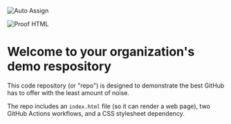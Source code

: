 ![Auto Assign](https://github.com/Apifox-Test-Group/demo-repository/actions/workflows/auto-assign.yml/badge.svg)

![Proof HTML](https://github.com/Apifox-Test-Group/demo-repository/actions/workflows/proof-html.yml/badge.svg)

# Welcome to your organization's demo respository
This code repository (or "repo") is designed to demonstrate the best GitHub has to offer with the least amount of noise.

The repo includes an `index.html` file (so it can render a web page), two GitHub Actions workflows, and a CSS stylesheet dependency.
